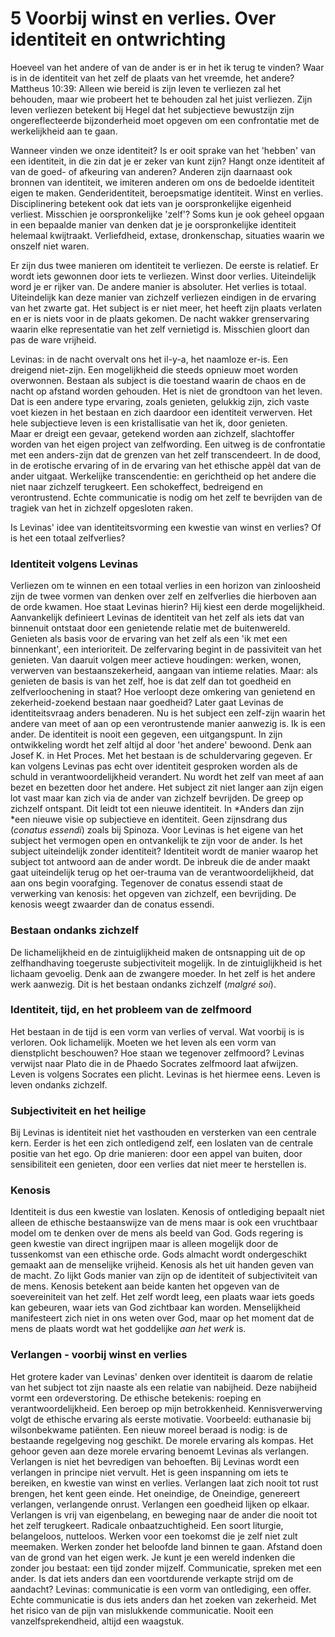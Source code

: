 # 5 Voorbij winst en verlies. Over identiteit en ontwrichting
Hoeveel van het andere of van de ander is er in het ik terug te vinden? Waar is in de identiteit van het zelf de plaats van het vreemde, het andere? Mattheus 10:39: Alleen wie bereid is zijn leven te verliezen zal het behouden, maar wie probeert het te behouden zal het juist verliezen. Zijn leven verliezen betekent bij Hegel dat het subjectieve bewustzijn zijn ongereflecteerde bijzonderheid moet opgeven om een confrontatie met de werkelijkheid aan te gaan. 

Wanneer vinden we onze identiteit? Is er ooit sprake van het 'hebben' van een identiteit, in die zin dat je er zeker van kunt zijn? Hangt onze identiteit af van de goed- of afkeuring van anderen? Anderen zijn daarnaast ook bronnen van identiteit, we imiteren anderen om ons de bedoelde identiteit eigen te maken. Genderidentiteit, beroepsmatige identiteit. Winst en verlies. Disciplinering betekent ook dat iets van je oorspronkelijke eigenheid verliest. Misschien je oorspronkelijke 'zelf'? Soms kun je ook geheel opgaan in een bepaalde manier van denken dat je je oorspronkelijke identiteit helemaal kwijtraakt. Verliefdheid, extase, dronkenschap, situaties waarin we onszelf niet waren. 

Er zijn dus twee manieren om identiteit te verliezen. De eerste is relatief. Er wordt iets gewonnen door iets te verliezen. Winst door verlies. Uiteindelijk word je er rijker van. De andere manier is absoluter. Het verlies is totaal. Uiteindelijk kan deze manier van zichzelf verliezen eindigen in de ervaring van het zwarte gat. Het subject is er niet meer, het heeft zijn plaats verlaten en er is niets voor in de plaats gekomen. De nacht wakker grenservaring waarin elke representatie van het zelf vernietigd is. Misschien gloort dan pas de ware vrijheid. 

Levinas: in de nacht overvalt ons het il-y-a, het naamloze er-is. Een dreigend niet-zijn. Een mogelijkheid die steeds opnieuw moet worden overwonnen. Bestaan als subject is die toestand waarin de chaos en de nacht op afstand worden gehouden. Het is niet de grondtoon van het leven. Dat is een andere type ervaring, zoals genieten, gelukkig zijn, zich vaste voet kiezen in het bestaan en zich daardoor een identiteit verwerven. Het hele subjectieve leven is een kristallisatie van het ik, door genieten.  
Maar er dreigt een gevaar, getekend worden aan zichzelf, slachtoffer worden van het eigen project van zelfwording. Een uitweg is de confrontatie met een anders-zijn dat de grenzen van het zelf transcendeert. In de dood, in de erotische ervaring of in de ervaring van het ethische appèl dat van de ander uitgaat. Werkelijke transcendentie: en gerichtheid op het andere die niet naar zichzelf terugkeert. Een schokeffect, bedreigend en verontrustend. Echte communicatie is nodig om het zelf te bevrijden van de tragiek van het in zichzelf opgesloten raken. 

Is Levinas' idee van identiteitsvorming een kwestie van winst en verlies? Of is het een totaal zelfverlies? 
### Identiteit volgens Levinas 
Verliezen om te winnen en een totaal verlies in een horizon van zinloosheid zijn de twee vormen van denken over zelf en zelfverlies die hierboven aan de orde kwamen. Hoe staat Levinas hierin? Hij kiest een derde mogelijkheid. 
Aanvankelijk definieert Levinas de identiteit van het  zelf als iets dat van binnenuit ontstaat door een genietende relatie met de buitenwereld. Genieten als basis voor de ervaring van het zelf als een 'ik met een binnenkant', een interioriteit. De zelfervaring begint in de passiviteit van het genieten. Van daaruit volgen meer actieve houdingen: werken, wonen, verwerven van bestaanszekerheid, aangaan van intieme relaties. 
Maar: als genieten de basis is van het zelf, hoe is dat zelf dan tot goedheid en zelfverloochening in staat? Hoe verloopt deze omkering van genietend en zekerheid-zoekend bestaan naar goedheid? 
Later gaat Levinas de identiteitsvraag anders benaderen. Nu is het subject een zelf-zijn waarin het andere van meet of aan op een verontrustende manier aanwezig is. Ik is een ander. De identiteit is nooit een gegeven, een uitgangspunt. In zijn ontwikkeling wordt het zelf altijd al door 'het andere' bewoond. Denk aan Josef K. in Het Proces. Met het bestaan is de schuldervaring gegeven. Er kan volgens Levinas pas echt over identiteit gesproken worden als de schuld in verantwoordelijkheid verandert. 
Nu wordt het zelf van meet af aan bezet en bezetten door het andere. Het subject zit niet langer aan zijn eigen lot vast maar kan zich via de ander van zichzelf bevrijden. De greep op zichzelf ontspant. Dit leidt tot een nieuwe identiteit. In *Anders dan zijn *een nieuwe visie op subjectieve en identiteit. Geen zijnsdrang dus (*conatus essendi*) zoals bij Spinoza. 
Voor Levinas is het eigene van het subject het vermogen open en ontvankelijk te zijn voor de ander. Is het subject uiteindelijk zonder identiteit? Identiteit wordt de manier waarop het subject tot antwoord aan de ander wordt. De inbreuk die de ander maakt gaat uiteindelijk terug op het oer-trauma van de verantwoordelijkheid, dat aan ons begin voorafging. 
Tegenover de conatus essendi staat de verwerking van kenosis: het opgeven van zichzelf, een bevrijding. De kenosis weegt zwaarder dan de conatus essendi. 
### Bestaan ondanks zichzelf
De lichamelijkheid en de zintuiglijkheid maken de ontsnapping uit de op zelfhandhaving toegeruste subjectiviteit mogelijk. In de zintuiglijkheid is het lichaam gevoelig. Denk aan de zwangere moeder. In het zelf is het andere werk aanwezig. Dit is het bestaan ondanks zichzelf (*malgré soi*).
### Identiteit, tijd, en het probleem van de zelfmoord
Het bestaan in de tijd is een vorm van verlies of verval. Wat voorbij is is verloren. Ook lichamelijk. Moeten we het leven als een vorm van dienstplicht beschouwen? Hoe staan we tegenover zelfmoord? Levinas verwijst naar Plato die in de Phaedo Socrates zelfmoord laat afwijzen. Leven is volgens Socrates een plicht. Levinas is het hiermee eens. Leven is leven ondanks zichzelf. 
### Subjectiviteit en het heilige 
Bij Levinas is identiteit niet het vasthouden en versterken van een centrale kern. Eerder is het een zich ontledigend zelf, een loslaten van de centrale positie van het ego. Op drie manieren: door een appel van buiten, door sensibiliteit een genieten, door een verlies dat niet meer te herstellen is. 
### Kenosis
Identiteit is dus een kwestie van loslaten. Kenosis of ontlediging bepaalt niet alleen de ethische bestaanswijze van de mens maar is ook een vruchtbaar model om te denken over de mens als beeld van God. Gods regering is geen kwestie van direct ingrijpen maar is alleen mogelijk door de tussenkomst van een ethische orde. Gods almacht wordt ondergeschikt gemaakt aan de menselijke vrijheid. Kenosis als het uit handen geven van de macht. 
Zo lijkt Gods manier van zijn op de identiteit of subjectiviteit van de mens. Kenosis betekent aan beide kanten het opgeven van de soevereiniteit van het zelf.  Het zelf wordt leeg, een plaats waar iets goeds kan gebeuren, waar iets van God zichtbaar kan worden. Menselijkheid manifesteert zich niet in ons weten over God, maar op het moment dat de mens de plaats wordt wat het goddelijke *aan het werk*  is.
### Verlangen - voorbij winst en verlies
Het grotere kader van Levinas' denken over identiteit is daarom de relatie van het subject tot zijn naaste als een relatie van nabijheid. Deze nabijheid vormt een ordeverstoring. De ethische betekenis: roeping en verantwoordelijkheid. Een beroep op mijn betrokkenheid. Kennisverwerving volgt de ethische ervaring als eerste motivatie. 
Voorbeeld: euthanasie bij wilsonbekwame patiënten. Een nieuw moreel beraad is nodig: is de bestaande regelgeving nog geschikt. De morele ervaring als kompas. 
Het gehoor geven aan deze morele ervaring benoemt Levinas als verlangen. Verlangen is niet het bevredigen van behoeften. Bij Levinas wordt een verlangen in principe niet vervult. Het is geen inspanning om iets te bereiken, en kwestie van winst en verlies. Verlangen laat zich nooit tot rust brengen, het kent geen einde. Het oneindige, de Oneindige, genereert verlangen, verlangende onrust. 
Verlangen een goedheid lijken op elkaar. Verlangen is vrij van eigenbelang, en beweging naar de ander die nooit tot het zelf terugkeert. Radicale onbaatzuchtigheid. Een soort liturgie, belangeloos, nutteloos. Werken voor een toekomst die je zelf niet zult meemaken. Werken zonder het beloofde land binnen te gaan. Afstand doen van de grond van het eigen werk. Je kunt je een wereld indenken die zonder jou bestaat: een tijd zonder mijzelf. 
Communicatie, spreken met een ander. Is dat iets anders dan een voortdurende verkapte strijd om de aandacht? Levinas: communicatie is een vorm van ontlediging, een offer. Echte communicatie is dus iets anders dan het zoeken van zekerheid. Met het risico van de pijn van mislukkende communicatie. Nooit een vanzelfsprekendheid, altijd een waagstuk.